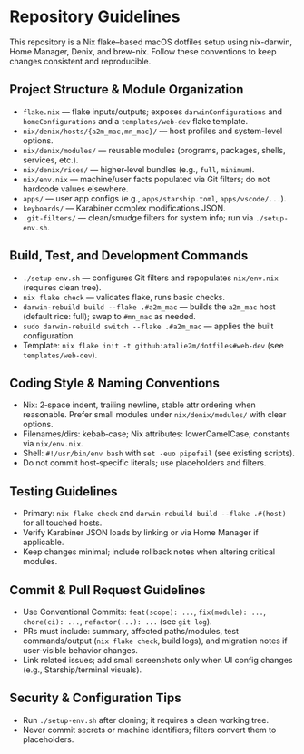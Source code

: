 # Repository Guidelines

This repository is a Nix flake–based macOS dotfiles setup using nix-darwin, Home Manager, Denix, and brew-nix. Follow these conventions to keep changes consistent and reproducible.

## Project Structure & Module Organization
- `flake.nix` — flake inputs/outputs; exposes `darwinConfigurations` and `homeConfigurations` and a `templates/web-dev` flake template.
- `nix/denix/hosts/{a2m_mac,mn_mac}/` — host profiles and system-level options.
- `nix/denix/modules/` — reusable modules (programs, packages, shells, services, etc.).
- `nix/denix/rices/` — higher‑level bundles (e.g., `full`, `minimum`).
- `nix/env.nix` — machine/user facts populated via Git filters; do not hardcode values elsewhere.
- `apps/` — user app configs (e.g., `apps/starship.toml`, `apps/vscode/...`).
- `keyboards/` — Karabiner complex modifications JSON.
- `.git-filters/` — clean/smudge filters for system info; run via `./setup-env.sh`.

## Build, Test, and Development Commands
- `./setup-env.sh` — configures Git filters and repopulates `nix/env.nix` (requires clean tree).
- `nix flake check` — validates flake, runs basic checks.
- `darwin-rebuild build --flake .#a2m_mac` — builds the `a2m_mac` host (default rice: full); swap to `#mn_mac` as needed.
- `sudo darwin-rebuild switch --flake .#a2m_mac` — applies the built configuration.
- Template: `nix flake init -t github:atalie2m/dotfiles#web-dev` (see `templates/web-dev`).

## Coding Style & Naming Conventions
- Nix: 2‑space indent, trailing newline, stable attr ordering when reasonable. Prefer small modules under `nix/denix/modules/` with clear options.
- Filenames/dirs: kebab‑case; Nix attributes: lowerCamelCase; constants via `nix/env.nix`.
- Shell: `#!/usr/bin/env bash` with `set -euo pipefail` (see existing scripts).
- Do not commit host‑specific literals; use placeholders and filters.

## Testing Guidelines
- Primary: `nix flake check` and `darwin-rebuild build --flake .#(host)` for all touched hosts.
- Verify Karabiner JSON loads by linking or via Home Manager if applicable.
- Keep changes minimal; include rollback notes when altering critical modules.

## Commit & Pull Request Guidelines
- Use Conventional Commits: `feat(scope): ...`, `fix(module): ...`, `chore(ci): ...`, `refactor(...): ...` (see `git log`).
- PRs must include: summary, affected paths/modules, test commands/output (`nix flake check`, build logs), and migration notes if user‑visible behavior changes.
- Link related issues; add small screenshots only when UI config changes (e.g., Starship/terminal visuals).

## Security & Configuration Tips
- Run `./setup-env.sh` after cloning; it requires a clean working tree.
- Never commit secrets or machine identifiers; filters convert them to placeholders.
